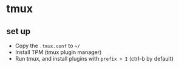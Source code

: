 # tmux

## set up
- Copy the `.tmux.conf` to `~/`
- Install TPM (tmux plugin manager)
- Run tmux, and install plugins with `prefix + I` (ctrl-b by default)

